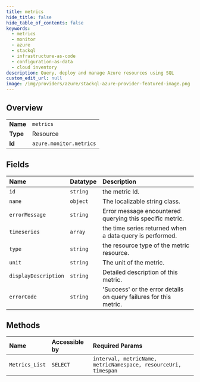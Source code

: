 ```yaml
---
title: metrics
hide_title: false
hide_table_of_contents: false
keywords:
  - metrics
  - monitor
  - azure    
  - stackql
  - infrastructure-as-code
  - configuration-as-data
  - cloud inventory
description: Query, deploy and manage Azure resources using SQL
custom_edit_url: null
image: /img/providers/azure/stackql-azure-provider-featured-image.png
---
```

  
    

## Overview
<table><tbody>
<tr><td><b>Name</b></td><td><code>metrics</code></td></tr>
<tr><td><b>Type</b></td><td>Resource</td></tr>
<tr><td><b>Id</b></td><td><code>azure.monitor.metrics</code></td></tr>
</tbody></table>

## Fields
| Name | Datatype | Description |
|:-----|:---------|:------------|
| `id` | `string` | the metric Id. |
| `name` | `object` | The localizable string class. |
| `errorMessage` | `string` | Error message encountered querying this specific metric. |
| `timeseries` | `array` | the time series returned when a data query is performed. |
| `type` | `string` | the resource type of the metric resource. |
| `unit` | `string` | The unit of the metric. |
| `displayDescription` | `string` | Detailed description of this metric. |
| `errorCode` | `string` | 'Success' or the error details on query failures for this metric. |
## Methods
| Name | Accessible by | Required Params |
|:-----|:--------------|:----------------|
| `Metrics_List` | `SELECT` | `interval, metricName, metricNamespace, resourceUri, timespan` |
